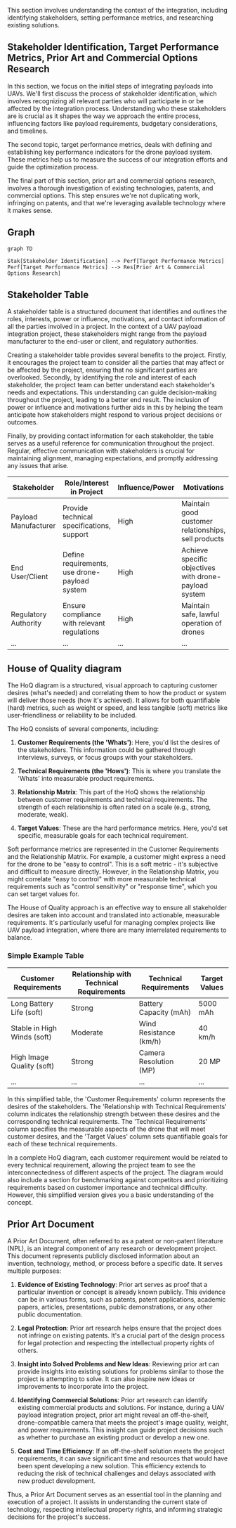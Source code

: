 This section involves understanding the context of the integration, including identifying stakeholders, setting performance metrics, and researching existing solutions.

## Stakeholder Identification, Target Performance Metrics, Prior Art and Commercial Options Research

In this section, we focus on the initial steps of integrating payloads into UAVs. We'll first discuss the process of stakeholder identification, which involves recognizing all relevant parties who will participate in or be affected by the integration process. Understanding who these stakeholders are is crucial as it shapes the way we approach the entire process, influencing factors like payload requirements, budgetary considerations, and timelines.

The second topic, target performance metrics, deals with defining and establishing key performance indicators for the drone payload system. These metrics help us to measure the success of our integration efforts and guide the optimization process.

The final part of this section, prior art and commercial options research, involves a thorough investigation of existing technologies, patents, and commercial options. This step ensures we're not duplicating work, infringing on patents, and that we're leveraging available technology where it makes sense.

## Graph
```mermaid
graph TD

Stak[Stakeholder Identification] --> Perf[Target Performance Metrics]
Perf[Target Performance Metrics] --> Res[Prior Art & Commercial Options Research]
```

## Stakeholder Table

A stakeholder table is a structured document that identifies and outlines the roles, interests, power or influence, motivations, and contact information of all the parties involved in a project. In the context of a UAV payload integration project, these stakeholders might range from the payload manufacturer to the end-user or client, and regulatory authorities. 

Creating a stakeholder table provides several benefits to the project. Firstly, it encourages the project team to consider all the parties that may affect or be affected by the project, ensuring that no significant parties are overlooked. Secondly, by identifying the role and interest of each stakeholder, the project team can better understand each stakeholder's needs and expectations. This understanding can guide decision-making throughout the project, leading to a better end result. The inclusion of power or influence and motivations further aids in this by helping the team anticipate how stakeholders might respond to various project decisions or outcomes.

Finally, by providing contact information for each stakeholder, the table serves as a useful reference for communication throughout the project. Regular, effective communication with stakeholders is crucial for maintaining alignment, managing expectations, and promptly addressing any issues that arise.

| Stakeholder     | Role/Interest in Project | Influence/Power | Motivations | Example Contact |
|-----------------|--------------------------|-----------------|-------------|-----------------|
| Payload Manufacturer | Provide technical specifications, support | High | Maintain good customer relationships, sell products | John Doe (jdoe@payloadmfg.com) |
| End User/Client | Define requirements, use drone-payload system | High | Achieve specific objectives with drone-payload system | Jane Smith (jsmith@enduser.com) |
| Regulatory Authority | Ensure compliance with relevant regulations | High | Maintain safe, lawful operation of drones | Officer Lee (olee@regulatoryauthority.gov) |
| ... | ... | ... | ... | ... |

## House of Quality diagram

The HoQ diagram is a structured, visual approach to capturing customer desires (what's needed) and correlating them to how the product or system will deliver those needs (how it's achieved). It allows for both quantifiable (hard) metrics, such as weight or speed, and less tangible (soft) metrics like user-friendliness or reliability to be included.

The HoQ consists of several components, including:

1.  **Customer Requirements (the 'Whats')**: Here, you'd list the desires of the stakeholders. This information could be gathered through interviews, surveys, or focus groups with your stakeholders.
    
2.  **Technical Requirements (the 'Hows')**: This is where you translate the 'Whats' into measurable product requirements.
    
3.  **Relationship Matrix**: This part of the HoQ shows the relationship between customer requirements and technical requirements. The strength of each relationship is often rated on a scale (e.g., strong, moderate, weak).
    
4.  **Target Values**: These are the hard performance metrics. Here, you'd set specific, measurable goals for each technical requirement.
    

Soft performance metrics are represented in the Customer Requirements and the Relationship Matrix. For example, a customer might express a need for the drone to be "easy to control". This is a soft metric - it's subjective and difficult to measure directly. However, in the Relationship Matrix, you might correlate "easy to control" with more measurable technical requirements such as "control sensitivity" or "response time", which you can set target values for.

The House of Quality approach is an effective way to ensure all stakeholder desires are taken into account and translated into actionable, measurable requirements. It's particularly useful for managing complex projects like UAV payload integration, where there are many interrelated requirements to balance.

### Simple Example Table

| Customer Requirements | Relationship with Technical Requirements | Technical Requirements | Target Values |
|-----------------------|-----------------------------------------|------------------------|---------------|
| Long Battery Life (soft)     | Strong | Battery Capacity (mAh) | 5000 mAh |
| Stable in High Winds (soft) | Moderate | Wind Resistance (km/h) | 40 km/h |
| High Image Quality (soft)   | Strong | Camera Resolution (MP) | 20 MP |
| ... | ... | ... | ... |

In this simplified table, the 'Customer Requirements' column represents the desires of the stakeholders. The 'Relationship with Technical Requirements' column indicates the relationship strength between these desires and the corresponding technical requirements. The 'Technical Requirements' column specifies the measurable aspects of the drone that will meet customer desires, and the 'Target Values' column sets quantifiable goals for each of these technical requirements.

In a complete HoQ diagram, each customer requirement would be related to every technical requirement, allowing the project team to see the interconnectedness of different aspects of the project. The diagram would also include a section for benchmarking against competitors and prioritizing requirements based on customer importance and technical difficulty. However, this simplified version gives you a basic understanding of the concept.

## Prior Art Document

A Prior Art Document, often referred to as a patent or non-patent literature (NPL), is an integral component of any research or development project. This document represents publicly disclosed information about an invention, technology, method, or process before a specific date. It serves multiple purposes:

1. **Evidence of Existing Technology**: Prior art serves as proof that a particular invention or concept is already known publicly. This evidence can be in various forms, such as patents, patent applications, academic papers, articles, presentations, public demonstrations, or any other public documentation.

2. **Legal Protection**: Prior art research helps ensure that the project does not infringe on existing patents. It's a crucial part of the design process for legal protection and respecting the intellectual property rights of others.

3. **Insight into Solved Problems and New Ideas**: Reviewing prior art can provide insights into existing solutions for problems similar to those the project is attempting to solve. It can also inspire new ideas or improvements to incorporate into the project.

4. **Identifying Commercial Solutions**: Prior art research can identify existing commercial products and solutions. For instance, during a UAV payload integration project, prior art might reveal an off-the-shelf, drone-compatible camera that meets the project's image quality, weight, and power requirements. This insight can guide project decisions such as whether to purchase an existing product or develop a new one.

5. **Cost and Time Efficiency**: If an off-the-shelf solution meets the project requirements, it can save significant time and resources that would have been spent developing a new solution. This efficiency extends to reducing the risk of technical challenges and delays associated with new product development.

Thus, a Prior Art Document serves as an essential tool in the planning and execution of a project. It assists in understanding the current state of technology, respecting intellectual property rights, and informing strategic decisions for the project's success.